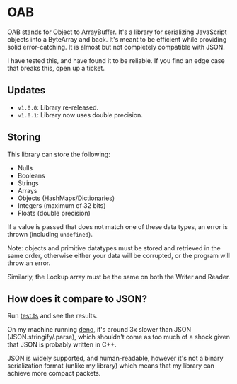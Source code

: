 # OAB

OAB stands for Object to ArrayBuffer. It's a library for serializing JavaScript objects into a ByteArray and back. It's meant to be efficient while providing solid error-catching. It is almost but not completely compatible with JSON.

I have tested this, and have found it to be reliable. If you find an edge case that breaks this, open up a ticket.

## Updates

* `v1.0.0`: Library re-released.
* `v1.0.1`: Library now uses double precision.

## Storing

This library can store the following:

* Nulls
* Booleans
* Strings
* Arrays
* Objects (HashMaps/Dictionaries) 
* Integers (maximum of 32 bits)
* Floats (double precision)

If a value is passed that does not match one of these data types, an error is thrown (including `undefined`).

Note: objects and primitive datatypes must be stored and retrieved in the same order, otherwise either your data will be corrupted, or the program will throw an error.

Similarly, the Lookup array must be the same on both the Writer and Reader.

## How does it compare to JSON?

Run [test.ts](./test.ts) and see the results.

On my machine running [deno](https://deno.com/), it's around 3x slower than JSON (JSON.stringify/.parse), which shouldn't come as too much of a shock given that JSON is probably written in C++.

JSON is widely supported, and human-readable, however it's not a binary serialization format (unlike my library) which means that my library can achieve more compact packets.